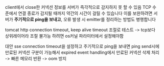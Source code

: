 
client에서 close한 커넥션 정보를 서버가 즉각적으로 감지하지 못 할 수 있음
TCP 수준에서 연결 종료가 감지될 때까지 약간의 시간이 걸릴 수 있습니다
이를 보완하려면 서버가 **주기적으로 ping을 보내고**, 오류 발생 시 emitter를 정리하는 방법도 병행합니다

tomcat http connection timeout, keep alive timeout 조절로 테스트 -> tcp보다 상위레이어라 조절 불가능 하려면 os커널 파라미터에서 설정해야함

대안
sse connection timeout을 설정하고 주기적으로 ping을 보내면 ping send시에 만료된 커넥션 구분이 가능해서 expired event handling에서 만료된 커넥션 삭제 처리 -> 빠른 메모리 반환 -> oom 방지